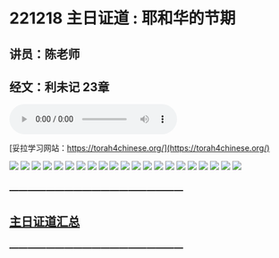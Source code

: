 # 221218 主日证道 :  耶和华的节期
## 讲员：陈老师
## 经文：利未记 23章
<audio controls src="./221218.mp3"></audio>

[妥拉学习网站：https://torah4chinese.org/](https://torah4chinese.org/)

![](1.jpg)
![](2.jpg)
![](3.jpg)
![](4.jpg)
![](5.jpg)
![](6.jpg)
![](7.jpg)
![](8.jpg)
![](9.jpg)
![](10.jpg)
![](11.jpg)
![](12.jpg)
![](13.jpg)
![](14.jpg)
![](15.jpg)
![](16.jpg)
![](17.jpg)
![](18.jpg)
![](19.jpg)
![](20.jpg)
![](21.jpg)



### ———————————————————

## [主日证道汇总](https://nccchurch.github.io/Sermons/)
### ———————————————————
